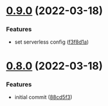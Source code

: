 # [0.9.0](https://github.com/Dev-DigiFresh/Bluejay-Bikes/compare/v0.8.0...v0.9.0) (2022-03-18)


### Features

* set serverless config ([f3f8d1a](https://github.com/Dev-DigiFresh/Bluejay-Bikes/commit/f3f8d1a7227cd299b0d13ed1f12b6cce356bac07))



# [0.8.0](https://github.com/Dev-DigiFresh/Bluejay-Bikes/compare/88cd5f3bff959e93df167a22aa1403e1b5615262...v0.8.0) (2022-03-18)


### Features

* initial commit ([88cd5f3](https://github.com/Dev-DigiFresh/Bluejay-Bikes/commit/88cd5f3bff959e93df167a22aa1403e1b5615262))



